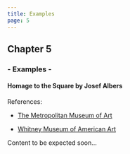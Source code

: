 ```yaml
---
title: Examples
page: 5
---
```


## Chapter 5

### - Examples -

#### Homage to the Square by Josef Albers

References:

- [The Metropolitan Museum of Art](https://www.metmuseum.org/toah/works-of-art/59.160/)

- [Whitney Museum of American Art](https://whitney.org/collection/works/4079)

<div class="editor-container">
  <Editor :read-only="true" :compiled="true" :value="'// Homage to the Square\nset DIMENSION 1000\nset UNIT DIMENSION / 10\n\nsize width DIMENSION height DIMENSION\n\n\trepeat index from 1 to 4 do\n\t\tset LENGTH UNIT * 2 * (index + 1)\n\t\tset POSITION UNIT * (4 - index)\n\n\t\trectangle\n\t\t\twidth LENGTH\n\t\t\theight LENGTH\n\t\t\tpositionX POSITION\n\t\t\tpositionY POSITION * 1.5\n\t\tend\n\tend\n\nend'"></Editor>
</div>

Content to be expected soon...
